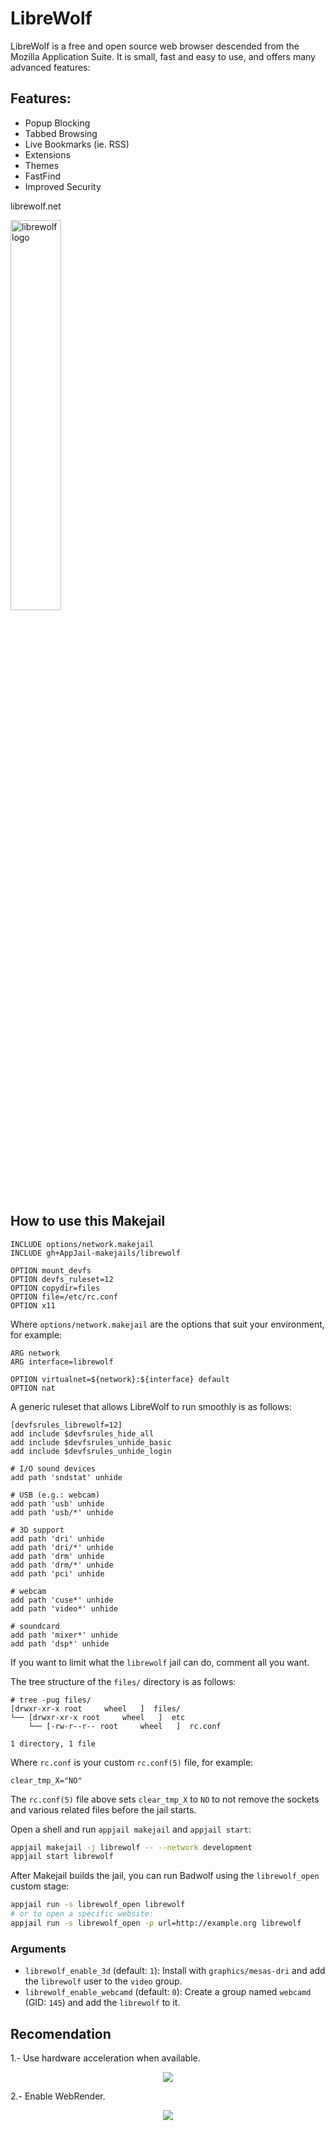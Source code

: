 # LibreWolf

LibreWolf is a free and open source web browser descended from the
Mozilla Application Suite. It is small, fast and easy to use, and offers
many advanced features:

## Features:

* Popup Blocking
* Tabbed Browsing
* Live Bookmarks (ie. RSS)
* Extensions
* Themes
* FastFind
* Improved Security

librewolf.net

<img src="https://upload.wikimedia.org/wikipedia/commons/thumb/d/d0/LibreWolf_icon.svg/480px-LibreWolf_icon.svg.png?20220122014936" alt="librewolf logo" width="40%" height="auto">

## How to use this Makejail

```
INCLUDE options/network.makejail
INCLUDE gh+AppJail-makejails/librewolf

OPTION mount_devfs
OPTION devfs_ruleset=12
OPTION copydir=files
OPTION file=/etc/rc.conf
OPTION x11
```

Where `options/network.makejail` are the options that suit your environment, for example:

```
ARG network
ARG interface=librewolf

OPTION virtualnet=${network}:${interface} default
OPTION nat
```

A generic ruleset that allows LibreWolf to run smoothly is as follows:

```
[devfsrules_librewolf=12]
add include $devfsrules_hide_all
add include $devfsrules_unhide_basic
add include $devfsrules_unhide_login

# I/O sound devices
add path 'sndstat' unhide

# USB (e.g.: webcam)
add path 'usb' unhide
add path 'usb/*' unhide

# 3D support
add path 'dri' unhide
add path 'dri/*' unhide
add path 'drm' unhide
add path 'drm/*' unhide
add path 'pci' unhide

# webcam
add path 'cuse*' unhide
add path 'video*' unhide

# soundcard
add path 'mixer*' unhide
add path 'dsp*' unhide
```

If you want to limit what the `librewolf` jail can do, comment all you want.

The tree structure of the `files/` directory is as follows:

```
# tree -pug files/
[drwxr-xr-x root     wheel   ]  files/
└── [drwxr-xr-x root     wheel   ]  etc
    └── [-rw-r--r-- root     wheel   ]  rc.conf

1 directory, 1 file
```

Where `rc.conf` is your custom `rc.conf(5)` file, for example:

```
clear_tmp_X="NO"
```

The `rc.conf(5)` file above sets `clear_tmp_X` to `NO` to not remove the sockets and various related files before the jail starts.

Open a shell and run `appjail makejail` and `appjail start`:

```sh
appjail makejail -j librewolf -- --network development
appjail start librewolf
```

After Makejail builds the jail, you can run Badwolf using the `librewolf_open` custom stage:

```sh
appjail run -s librewolf_open librewolf
# or to open a specific website:
appjail run -s librewolf_open -p url=http://example.org librewolf
```

### Arguments

* `librewolf_enable_3d` (default: `1`): Install with `graphics/mesas-dri` and add the `librewolf` user to the `video` group.
* `librewolf_enable_webcamd` (default: `0`): Create a group named `webcamd` (GID: `145`) and add the `librewolf` to it.

## Recomendation

1.- Use hardware acceleration when available.

<p align="center">
    <img src="https://i.imgur.com/7FHrTsB.png" />
</p>

2.- Enable WebRender.

<p align="center">
    <img src="https://i.imgur.com/1kZCy3f.png" />
</p>
